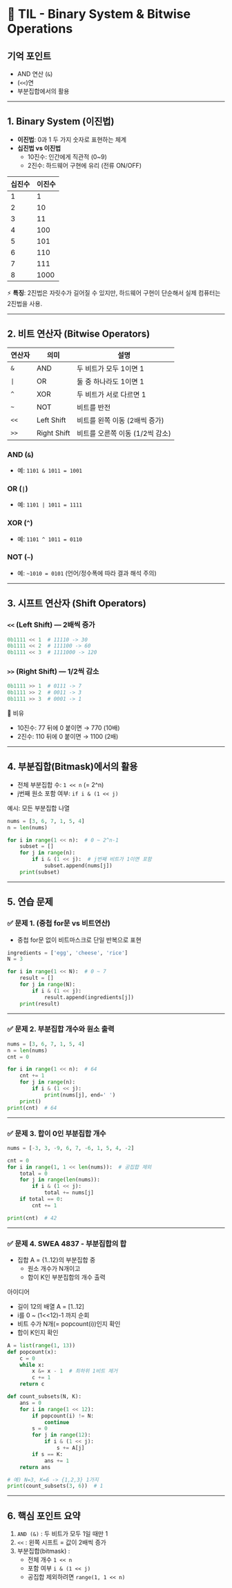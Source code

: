 # 📘 TIL - Binary System & Bitwise Operations

## 기억 포인트
- AND 연산 (`&`)
- (`<<`)연
- 부분집합에서의 활용

---

## 1. Binary System (이진법)

- **이진법**: 0과 1 두 가지 숫자로 표현하는 체계  
- **십진법 vs 이진법**
  - 10진수: 인간에게 직관적 (0~9)
  - 2진수: 하드웨어 구현에 유리 (전류 ON/OFF)

| 십진수 | 이진수 |
| ------ | ------ |
| 1 | 1 |
| 2 | 10 |
| 3 | 11 |
| 4 | 100 |
| 5 | 101 |
| 6 | 110 |
| 7 | 111 |
| 8 | 1000 |

⚡ **특징**: 2진법은 자릿수가 길어질 수 있지만, 하드웨어 구현이 단순해서 실제 컴퓨터는 2진법을 사용.

---

## 2. 비트 연산자 (Bitwise Operators)

| 연산자 | 의미 | 설명 |
| ------ | ---- | ---- |
| `&` | AND | 두 비트가 모두 1이면 1 |
| `\|` | OR | 둘 중 하나라도 1이면 1 |
| `^` | XOR | 두 비트가 서로 다르면 1 |
| `~` | NOT | 비트를 반전 |
| `<<` | Left Shift | 비트를 왼쪽 이동 (2배씩 증가) |
| `>>` | Right Shift | 비트를 오른쪽 이동 (1/2씩 감소) |

### AND (`&`)
- 예: `1101 & 1011 = 1001`

### OR (`|`)
- 예: `1101 | 1011 = 1111`

### XOR (`^`)
- 예: `1101 ^ 1011 = 0110`

### NOT (`~`)
- 예: `~1010 = 0101`  (언어/정수폭에 따라 결과 해석 주의)

---

## 3. 시프트 연산자 (Shift Operators)

### `<<` (Left Shift) — 2배씩 증가
```python
0b1111 << 1  # 11110 -> 30
0b1111 << 2  # 111100 -> 60
0b1111 << 3  # 1111000 -> 120
```

### `>>` (Right Shift) — 1/2씩 감소
```python
0b1111 >> 1  # 0111 -> 7
0b1111 >> 2  # 0011 -> 3
0b1111 >> 3  # 0001 -> 1
```

📌 비유
- 10진수: 77 뒤에 0 붙이면 → 770 (10배)
- 2진수: 110 뒤에 0 붙이면 → 1100 (2배)

---

## 4. 부분집합(Bitmask)에서의 활용

- 전체 부분집합 수: `1 << n` (= 2^n)
- j번째 원소 포함 여부: `if i & (1 << j)`

예시: 모든 부분집합 나열
```python
nums = [3, 6, 7, 1, 5, 4]
n = len(nums)

for i in range(1 << n):  # 0 ~ 2^n-1
    subset = []
    for j in range(n):
        if i & (1 << j):  # j번째 비트가 1이면 포함
            subset.append(nums[j])
    print(subset)
```

---

## 5. 연습 문제

### ✅ 문제 1. (중첩 for문 vs 비트연산)
- 중첩 for문 없이 비트마스크로 단일 반복으로 표현

```python
ingredients = ['egg', 'cheese', 'rice']
N = 3

for i in range(1 << N):  # 0 ~ 7
    result = []
    for j in range(N):
        if i & (1 << j):
            result.append(ingredients[j])
    print(result)
```

---

### ✅ 문제 2. 부분집합 개수와 원소 출력

```python
nums = [3, 6, 7, 1, 5, 4]
n = len(nums)
cnt = 0

for i in range(1 << n):  # 64
    cnt += 1
    for j in range(n):
        if i & (1 << j):
            print(nums[j], end=' ')
    print()
print(cnt)  # 64
```

---

### ✅ 문제 3. 합이 0인 부분집합 개수

```python
nums = [-3, 3, -9, 6, 7, -6, 1, 5, 4, -2]

cnt = 0
for i in range(1, 1 << len(nums)):  # 공집합 제외
    total = 0
    for j in range(len(nums)):
        if i & (1 << j):
            total += nums[j]
    if total == 0:
        cnt += 1

print(cnt)  # 42
```

---

### ✅ 문제 4. SWEA 4837 - 부분집합의 합
- 집합 A = {1..12}의 부분집합 중
  - 원소 개수가 N개이고
  - 합이 K인 부분집합의 개수 출력

아이디어
- 길이 12의 배열 A = [1..12]
- i를 0 ~ (1<<12)-1 까지 순회
- 비트 수가 N개(= popcount(i))인지 확인
- 합이 K인지 확인

```python
A = list(range(1, 13))
def popcount(x):
    c = 0
    while x:
        x &= x - 1  # 최하위 1비트 제거
        c += 1
    return c

def count_subsets(N, K):
    ans = 0
    for i in range(1 << 12):
        if popcount(i) != N:
            continue
        s = 0
        for j in range(12):
            if i & (1 << j):
                s += A[j]
        if s == K:
            ans += 1
    return ans

# 예) N=3, K=6 -> {1,2,3} 1가지
print(count_subsets(3, 6))  # 1
```

---

## 6. 핵심 포인트 요약
1) `AND (&)` : 두 비트가 모두 1일 때만 1  
2) `<<` : 왼쪽 시프트 = 값이 2배씩 증가  
3) 부분집합(bitmask) :  
   - 전체 개수 `1 << n`  
   - 포함 여부 `i & (1 << j)`  
   - 공집합 제외하려면 `range(1, 1 << n)`
